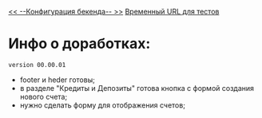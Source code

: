 [<< --Конфигурация бекенда-- >>](https://github.com/ekip-s/my_life_app)
[Временный URL для тестов](http://45.128.204.79:121/)

# Инфо о доработках:

`version 00.00.01`

- footer и heder готовы;
- в разделе "Кредиты и Депозиты" готова кнопка с формой создания нового счета;
- нужно сделать форму для отображения счетов;

